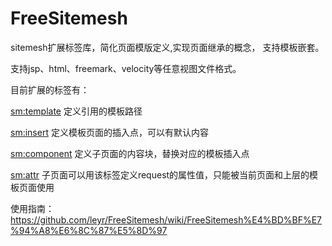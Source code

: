 FreeSitemesh
============

sitemesh扩展标签库，简化页面模版定义,实现页面继承的概念， 支持模板嵌套。

支持jsp、html、freemark、velocity等任意视图文件格式。

目前扩展的标签有：

  <sm:template> 定义引用的模板路径
  
  <sm:insert> 定义模板页面的插入点，可以有默认内容
  
  <sm:component> 定义子页面的内容块，替换对应的模板插入点
  
  <sm:attr> 子页面可以用该标签定义request的属性值，只能被当前页面和上层的模板页面使用

使用指南： https://github.com/leyr/FreeSitemesh/wiki/FreeSitemesh%E4%BD%BF%E7%94%A8%E6%8C%87%E5%8D%97





